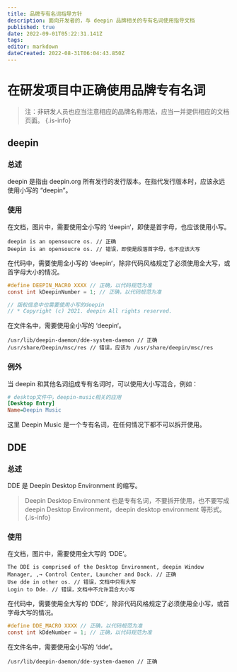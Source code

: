 ```yaml
---
title: 品牌专有名词指导方针
description: 面向开发者的，与 deepin 品牌相关的专有名词使用指导文档
published: true
date: 2022-09-01T05:22:31.141Z
tags: 
editor: markdown
dateCreated: 2022-08-31T06:04:43.850Z
---
```


# 在研发项目中正确使用品牌专有名词

> 注：非研发人员也应当注意相应的品牌名称用法，应当一并提供相应的文档页面。
{.is-info}

## deepin

### 总述

deepin 是指由 deepin.org 所有发行的发行版本。在指代发行版本时，应该永远使用小写的 “deepin”。

### 使用

在文档，图片中，需要使用全小写的 ‘deepin‘，即使是首字母，也应该使用小写。

```
deepin is an opensoucre os. // 正确
Deepin is an opensoucre os. // 错误，即使是段落首字母，也不应该大写
```

在代码中，需要使用全小写的 ‘deepin‘，除非代码风格规定了必须使用全大写，或首字母大小的情况。

``` c
#define DEEPIN_MACRO XXXX // 正确，以代码规范为准
const int kDeepinNumber = 1; // 正确，以代码规范为准 

// 版权信息中也需要使用小写的deepin
// * Copyright (c) 2021. deepin All rights reserved.
```

在文件名中，需要使用全小写的 ‘deepin‘。

```
/usr/lib/deepin-daemon/dde-system-daemon // 正确
/usr/share/Deepin/msc/res // 错误，应该为 /usr/share/deepin/msc/res 
```

### 例外

当 deepin 和其他名词组成专有名词时，可以使用大小写混合，例如：

``` ini
# desktop文件中，deepin-music相关的应用
[Desktop Entry]
Name=Deepin Music
```

这里 Deepin Music 是一个专有名词，在任何情况下都不可以拆开使用。 

## DDE

### 总述

DDE 是 Deepin Desktop Environment 的缩写。 

> Deepin Desktop Environment 也是专有名词，不要拆开使用，也不要写成deepin Desktop Environment，deepin desktop environment 等形式。 
{.is-info}

### 使用

在文档，图片中，需要使用全大写的 ‘DDE‘。

```
The DDE is comprised of the Desktop Environment, deepin Window Manager, ,→ Control Center, Launcher and Dock. // 正确
Use dde in other os. // 错误，文档中只有大写
Login to Dde. // 错误，文档中不允许混合大小写
```

在代码中，需要使用全大写的 ‘DDE‘，除非代码风格规定了必须使用全小写，或首字母大写的情况。

``` c
#define DDE_MACRO XXXX // 正确，以代码规范为准
const int kDdeNumber = 1; // 正确，以代码规范为准
```

在文件名中，需要使用全小写的 ‘dde‘。

```
/usr/lib/deepin-daemon/dde-system-daemon // 正确 
```
